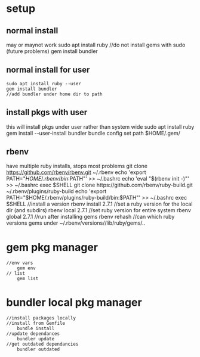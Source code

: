 # setup
## normal install 
may or maynot work
    sudo apt install ruby
    //do not install gems with sudo (future problems)
    gem install bundler 
## normal install for user
    sudo apt install ruby --user
    gem install bundler
    //add bundler under home dir to path
## install pkgs with user
this will install pkgs under user rather than system wide
    sudo apt install ruby
    gem install --user-install bundler
    bundle config set path $HOME/.gem/

## rbenv
have multiple ruby installs, stops most problems
    git clone https://github.com/rbenv/rbenv.git ~/.rbenv
    echo 'export PATH="$HOME/.rbenv/bin:$PATH"' >> ~/.bashrc
    echo 'eval "$(rbenv init -)"' >> ~/.bashrc
    exec $SHELL
    git clone https://github.com/rbenv/ruby-build.git ~/.rbenv/plugins/ruby-build
    echo 'export PATH="$HOME/.rbenv/plugins/ruby-build/bin:$PATH"' >> ~/.bashrc
    exec $SHELL
    //install a version
    rbenv install 2.7.1
    //set a ruby version for the local dir (and subdirs)
    rbenv local 2.7.1
    //set ruby version for entire system
    rbenv global 2.7.1
    //run after installing gems
    rbenv rehash
    //can which ruby versions gems under
    ~/.rbenv/versions/<ruby-version>/lib/ruby/gems/..

# gem pkg manager
    //env vars
        gem env
    // list
        gem list

# bundler local pkg manager
    //install packages locally
    //install from Gemfile
        bundle install
    //update dependances 
        bundler update
    //get outdated dependancies
        bundler outdated
